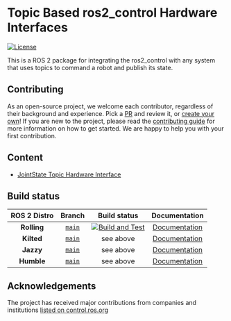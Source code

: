 # Topic Based ros2_control Hardware Interfaces
[![License](https://img.shields.io/badge/License-Apache%202.0-blue.svg)](https://opensource.org/licenses/Apache-2.0)

This is a ROS 2 package for integrating the ros2_control with any system that uses topics to command a robot and publish its state.

## Contributing

As an open-source project, we welcome each contributor, regardless of their background and experience. Pick a [PR](https://github.com/ros-controls/topic_based_hardware_interfaces/pulls) and review it, or [create your own](https://github.com/ros-controls/topic_based_hardware_interfaces/contribute)!
If you are new to the project, please read the [contributing guide](https://control.ros.org/rolling/doc/contributing/contributing.html) for more information on how to get started. We are happy to help you with your first contribution.

## Content

- [JointState Topic Hardware Interface](joint_state_topic_hardware_interface/README.md)

## Build status

ROS 2 Distro | Branch | Build status | Documentation
:----------: | :----: | :----------: | :-----------:
**Rolling** | [`main`](https://github.com/ros-controls/topic_based_hardware_interfaces/tree/main) | [![Build and Test](https://github.com/ros-controls/topic_based_hardware_interfaces/actions/workflows/build_and_test.yaml/badge.svg)](https://github.com/ros-controls/topic_based_hardware_interfaces/actions/workflows/build_and_test.yaml) | [Documentation](https://control.ros.org/rolling/doc/topic_based_hardware_interfaces/doc/index.html)
**Kilted** | [`main`](https://github.com/ros-controls/topic_based_hardware_interfaces/tree/main) | see above | [Documentation](https://control.ros.org/kilted/doc/topic_based_hardware_interfaces/doc/index.html)
**Jazzy** | [`main`](https://github.com/ros-controls/topic_based_hardware_interfaces/tree/main) | see above | [Documentation](https://control.ros.org/jazzy/doc/topic_based_hardware_interfaces/doc/index.html)
**Humble** | [`main`](https://github.com/ros-controls/topic_based_hardware_interfaces/tree/main) | see above | [Documentation](https://control.ros.org/humble/doc/topic_based_hardware_interfaces/doc/index.html)

## Acknowledgements

The project has received major contributions from companies and institutions [listed on control.ros.org](https://control.ros.org/rolling/doc/acknowledgements/acknowledgements.html)